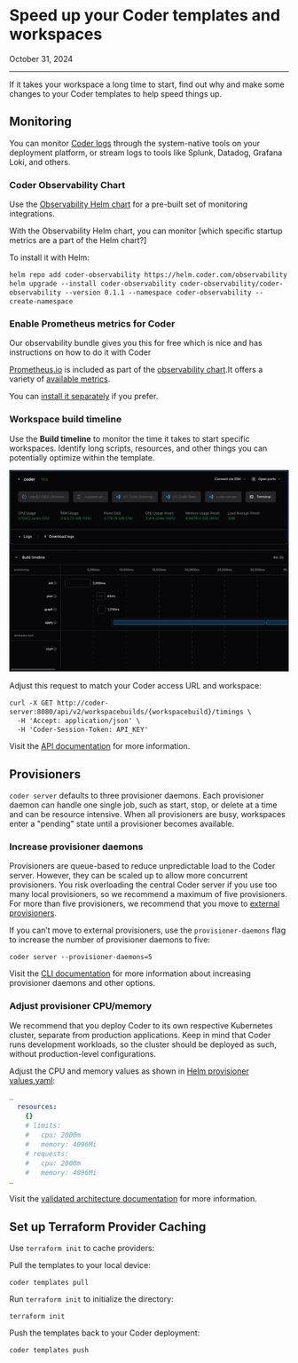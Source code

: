# Speed up your Coder templates and workspaces

October 31, 2024

---

If it takes your workspace a long time to start, find out why and make some changes to your Coder templates to help speed things up.

## Monitoring

You can monitor [Coder logs](../../admin/monitoring/logs.md) through the system-native tools on your deployment platform, or stream logs to tools like Splunk, Datadog, Grafana Loki, and others.

### Coder Observability Chart

Use the [Observability Helm chart](https://github.com/coder/observability) for a pre-built set of monitoring integrations.

With the Observability Helm chart, you can monitor [which specific startup metrics are a part of the Helm chart?]

To install it with Helm:

```shell
helm repo add coder-observability https://helm.coder.com/observability
helm upgrade --install coder-observability coder-observability/coder-observability --version 0.1.1 --namespace coder-observability --create-namespace
```

### Enable Prometheus metrics for Coder

Our observability bundle gives you this for free which is nice and has instructions on how to do it with Coder

[Prometheus.io](https://prometheus.io/docs/introduction/overview/#what-is-prometheus) is included as part of the [observability chart](#coder-observability-chart).It offers a variety of [available metrics](../../admin/integrations/prometheus.md#available-metrics).

You can [install it separately](https://prometheus.io/docs/prometheus/latest/getting_started/) if you prefer.

### Workspace build timeline

Use the **Build timeline** to monitor the time it takes to start specific workspaces. Identify long scripts, resources, and other things you can potentially optimize within the template.

![Screenshot of a workspace and its build timeline](../../images/best-practice/build-timeline.png)

Adjust this request to match your Coder access URL and workspace:

```shell
curl -X GET http://coder-server:8080/api/v2/workspacebuilds/{workspacebuild}/timings \
  -H 'Accept: application/json' \
  -H 'Coder-Session-Token: API_KEY'
```

Visit the [API documentation](../../reference/api/builds.md#get-workspace-build-timings-by-id) for more information.

## Provisioners

`coder server` defaults to three provisioner daemons. Each provisioner daemon can handle one single job, such as start, stop, or delete at a time and can be resource intensive. When all provisioners are busy, workspaces enter a "pending" state until a provisioner becomes available.

### Increase provisioner daemons

Provisioners are queue-based to reduce unpredictable load to the Coder server. However, they can be scaled up to allow more concurrent provisioners. You risk overloading the central Coder server if you use too many local provisioners, so we recommend a maximum of five provisioners. For more than five provisioners, we recommend that you move to [external provisioners](../../admin/provisioners.md).

If you can’t move to external provisioners, use the `provisioner-daemons` flag to increase the number of provisioner daemons to five:

```shell
coder server --provisioner-daemons=5
```

Visit the [CLI documentation](../../reference/cli/server.md#--provisioner-daemons) for more information about increasing provisioner daemons and other options.

### Adjust provisioner CPU/memory

We recommend that you deploy Coder to its own respective Kubernetes cluster, separate from production applications. Keep in mind that Coder runs development workloads, so the cluster should be deployed as such, without production-level configurations.

Adjust the CPU and memory values as shown in [Helm provisioner values.yaml](https://github.com/coder/coder/blob/main/helm/provisioner/values.yaml#L134-L141):

```yaml
…
  resources:
    {}
    # limits:
    #   cpu: 2000m
    #   memory: 4096Mi
    # requests:
    #   cpu: 2000m
    #   memory: 4096Mi
…
```

Visit the [validated architecture documentation](../../admin/infrastructure/validated-architectures/index.md#workspace-nodes) for more information.

## Set up Terraform Provider Caching

Use `terraform init` to cache providers:

Pull the templates to your local device:

```shell
coder templates pull
```

Run `terraform init` to initialize the directory:

```shell
terraform init
```

Push the templates back to your Coder deployment:

```shell
coder templates push
```
